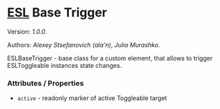 # [ESL](../../../README.md) Base Trigger

Version: *1.0.0*.  

Authors: *Alexey Stsefanovich (ala'n)*, *Julia Murashko*.

ESLBaseTrigger - base class for a custom element, that allows to trigger ESLToggleable instances state changes.

### Attributes / Properties

- `active` - readonly marker of active Toggleable target


